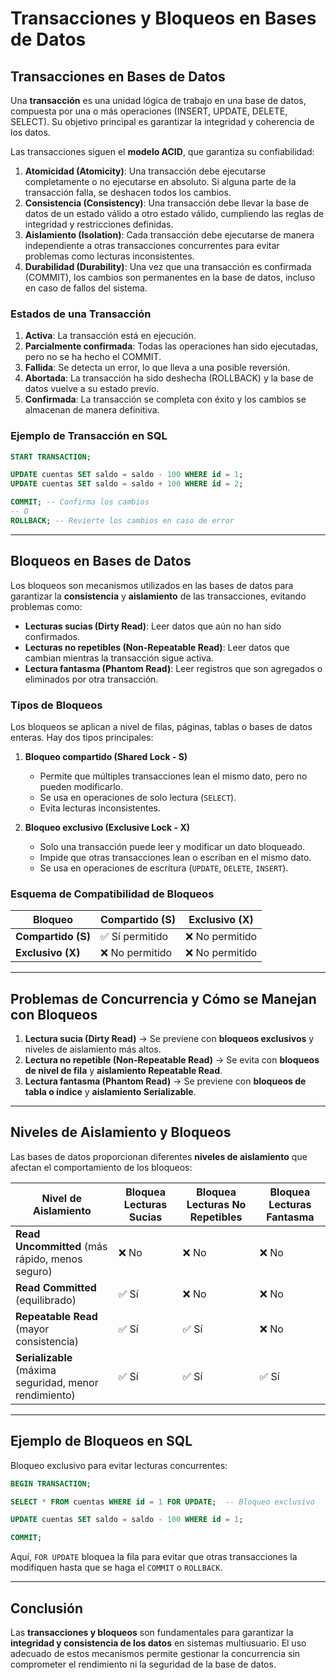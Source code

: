 # Transacciones y Bloqueos en Bases de Datos

## Transacciones en Bases de Datos
Una **transacción** es una unidad lógica de trabajo en una base de datos, compuesta por una o más operaciones (INSERT, UPDATE, DELETE, SELECT). Su objetivo principal es garantizar la integridad y coherencia de los datos.

Las transacciones siguen el **modelo ACID**, que garantiza su confiabilidad:

1. **Atomicidad (Atomicity)**: Una transacción debe ejecutarse completamente o no ejecutarse en absoluto. Si alguna parte de la transacción falla, se deshacen todos los cambios.
2. **Consistencia (Consistency)**: Una transacción debe llevar la base de datos de un estado válido a otro estado válido, cumpliendo las reglas de integridad y restricciones definidas.
3. **Aislamiento (Isolation)**: Cada transacción debe ejecutarse de manera independiente a otras transacciones concurrentes para evitar problemas como lecturas inconsistentes.
4. **Durabilidad (Durability)**: Una vez que una transacción es confirmada (COMMIT), los cambios son permanentes en la base de datos, incluso en caso de fallos del sistema.

### Estados de una Transacción
1. **Activa**: La transacción está en ejecución.
2. **Parcialmente confirmada**: Todas las operaciones han sido ejecutadas, pero no se ha hecho el COMMIT.
3. **Fallida**: Se detecta un error, lo que lleva a una posible reversión.
4. **Abortada**: La transacción ha sido deshecha (ROLLBACK) y la base de datos vuelve a su estado previo.
5. **Confirmada**: La transacción se completa con éxito y los cambios se almacenan de manera definitiva.

### Ejemplo de Transacción en SQL
```sql
START TRANSACTION;

UPDATE cuentas SET saldo = saldo - 100 WHERE id = 1;
UPDATE cuentas SET saldo = saldo + 100 WHERE id = 2;

COMMIT; -- Confirma los cambios
-- O
ROLLBACK; -- Revierte los cambios en caso de error
```

---

## Bloqueos en Bases de Datos
Los bloqueos son mecanismos utilizados en las bases de datos para garantizar la **consistencia** y **aislamiento** de las transacciones, evitando problemas como:

- **Lecturas sucias (Dirty Read)**: Leer datos que aún no han sido confirmados.
- **Lecturas no repetibles (Non-Repeatable Read)**: Leer datos que cambian mientras la transacción sigue activa.
- **Lectura fantasma (Phantom Read)**: Leer registros que son agregados o eliminados por otra transacción.

### Tipos de Bloqueos
Los bloqueos se aplican a nivel de filas, páginas, tablas o bases de datos enteras. Hay dos tipos principales:

1. **Bloqueo compartido (Shared Lock - S)**
   - Permite que múltiples transacciones lean el mismo dato, pero no pueden modificarlo.
   - Se usa en operaciones de solo lectura (`SELECT`).
   - Evita lecturas inconsistentes.

2. **Bloqueo exclusivo (Exclusive Lock - X)**
   - Solo una transacción puede leer y modificar un dato bloqueado.
   - Impide que otras transacciones lean o escriban en el mismo dato.
   - Se usa en operaciones de escritura (`UPDATE`, `DELETE`, `INSERT`).

### Esquema de Compatibilidad de Bloqueos
| **Bloqueo**  | **Compartido (S)** | **Exclusivo (X)** |
|--------------|-------------------|-------------------|
| **Compartido (S)** | ✅ Sí permitido | ❌ No permitido |
| **Exclusivo (X)** | ❌ No permitido | ❌ No permitido |

---

## Problemas de Concurrencia y Cómo se Manejan con Bloqueos
1. **Lectura sucia (Dirty Read)** → Se previene con **bloqueos exclusivos** y niveles de aislamiento más altos.
2. **Lectura no repetible (Non-Repeatable Read)** → Se evita con **bloqueos de nivel de fila** y **aislamiento Repeatable Read**.
3. **Lectura fantasma (Phantom Read)** → Se previene con **bloqueos de tabla o índice** y **aislamiento Serializable**.

---

## Niveles de Aislamiento y Bloqueos
Las bases de datos proporcionan diferentes **niveles de aislamiento** que afectan el comportamiento de los bloqueos:

| **Nivel de Aislamiento**      | **Bloquea Lecturas Sucias** | **Bloquea Lecturas No Repetibles** | **Bloquea Lecturas Fantasma** |
|-------------------------------|-----------------------------|------------------------------------|------------------------------|
| **Read Uncommitted** (más rápido, menos seguro) | ❌ No | ❌ No | ❌ No |
| **Read Committed** (equilibrado) | ✅ Sí | ❌ No | ❌ No |
| **Repeatable Read** (mayor consistencia) | ✅ Sí | ✅ Sí | ❌ No |
| **Serializable** (máxima seguridad, menor rendimiento) | ✅ Sí | ✅ Sí | ✅ Sí |

---

## Ejemplo de Bloqueos en SQL
Bloqueo exclusivo para evitar lecturas concurrentes:
```sql
BEGIN TRANSACTION;

SELECT * FROM cuentas WHERE id = 1 FOR UPDATE;  -- Bloqueo exclusivo

UPDATE cuentas SET saldo = saldo - 100 WHERE id = 1;

COMMIT;
```
Aquí, `FOR UPDATE` bloquea la fila para evitar que otras transacciones la modifiquen hasta que se haga el `COMMIT` o `ROLLBACK`.

---

## Conclusión
Las **transacciones y bloqueos** son fundamentales para garantizar la **integridad y consistencia de los datos** en sistemas multiusuario. El uso adecuado de estos mecanismos permite gestionar la concurrencia sin comprometer el rendimiento ni la seguridad de la base de datos.
